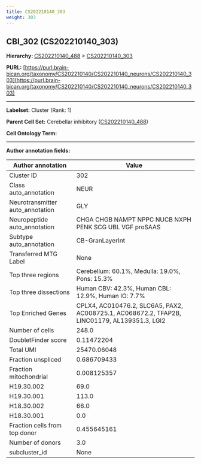 ```yaml
---
title: CS202210140_303
weight: 303
---
```

## CBI_302 (CS202210140_303)
<b>Hierarchy: </b>
[CS202210140_488](../CS202210140_488) >
[CS202210140_303](../CS202210140_303)

**PURL:** [https://purl.brain-bican.org/taxonomy/CS202210140/CS202210140_neurons/CS202210140_303](https://purl.brain-bican.org/taxonomy/CS202210140/CS202210140_neurons/CS202210140_303)

---


**Labelset:** Cluster (Rank: 1)

**Parent Cell Set:** Cerebellar inhibitory ([CS202210140_488](../CS202210140_488))



**Cell Ontology Term:** 

[MARKER GENES.]: #


---

[TRANSFERRED ANNOTATIONS.]: #


[AUTHOR ANNOTATION FIELDS.]: #


**Author annotation fields:**

| Author annotation | Value |
|-------------------|-------|
|Cluster ID|302|
|Class auto_annotation|NEUR|
|Neurotransmitter auto_annotation|GLY|
|Neuropeptide auto_annotation|CHGA CHGB NAMPT NPPC NUCB NXPH PENK SCG UBL VGF proSAAS|
|Subtype auto_annotation|CB-GranLayerInt|
|Transferred MTG Label|None|
|Top three regions|Cerebellum: 60.1%, Medulla: 19.0%, Pons: 15.3%|
|Top three dissections|Human CBV: 42.3%, Human CBL: 12.9%, Human IO: 7.7%|
|Top Enriched Genes|CPLX4, AC010476.2, SLC6A5, PAX2, AC008725.1, AC068672.2, TFAP2B, LINC01179, AL139351.3, LGI2|
|Number of cells|248.0|
|DoubletFinder score|0.11472204|
|Total UMI|25470.06048|
|Fraction unspliced|0.686709433|
|Fraction mitochondrial|0.008125357|
|H19.30.002|69.0|
|H19.30.001|113.0|
|H18.30.002|66.0|
|H18.30.001|0.0|
|Fraction cells from top donor|0.455645161|
|Number of donors|3.0|
|subcluster_id|None|
